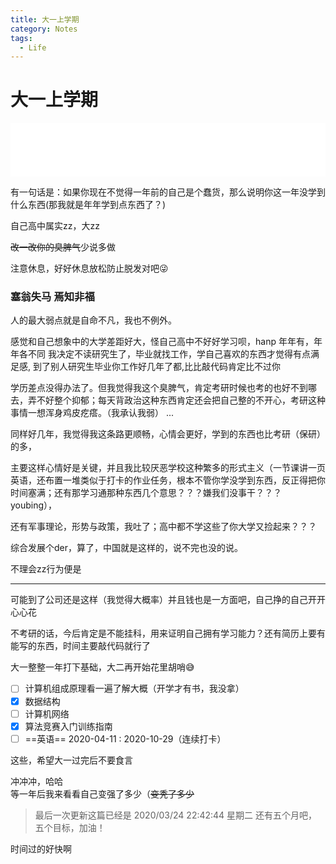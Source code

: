 ```yaml
---
title: 大一上学期
category: Notes
tags:
  - Life
---
```


# 大一上学期

<iframe frameborder="no" border="0" marginwidth="0" marginheight="0" width=100% height=86 src="//music.163.com/outchain/player?type=2&id=326719&auto=1&height=66"></iframe>

有一句话是：如果你现在不觉得一年前的自己是个蠢货，那么说明你这一年没学到什么东西(那我就是年年学到点东西了？)

自己高中属实zz，大zz

~~改一改你的臭脾气~~少说多做

注意休息，好好休息放松防止脱发对吧😜

### 塞翁失马 焉知非福

人的最大弱点就是自命不凡，我也不例外。

感觉和自己想象中的大学差距好大，怪自己高中不好好学习呗，hanp 年年有，年年各不同
我决定不读研究生了，毕业就找工作，学自己喜欢的东西才觉得有点满足感, 到了别人研究生毕业你工作好几年了都,比比敲代码肯定比不过你

学历差点没得办法了。但我觉得我这个臭脾气，肯定考研时候也考的也好不到哪去，弄不好整个抑郁；每天背政治这种东西肯定还会把自己整的不开心，考研这种事情一想浑身鸡皮疙瘩。（我承认我弱） ... 

同样好几年，我觉得我这条路更顺畅，心情会更好，学到的东西也比考研（保研）的多，

主要这样心情好是关键，并且我比较厌恶学校这种繁多的形式主义（一节课讲一页英语，还布置一堆类似于打卡的作业任务，根本不管你学没学到东西，反正得把你时间塞满；还有那学习通那种东西几个意思？？？嫌我们没事干？？？youbing），

还有军事理论，形势与政策，我吐了；高中都不学这些了你大学又捡起来？？？

综合发展个der，算了，中国就是这样的，说不完也没的说。

不理会zz行为便是

***

可能到了公司还是这样（我觉得大概率）并且钱也是一方面吧，自己挣的自己开开心心花

不考研的话，今后肯定是不能挂科，用来证明自己拥有学习能力？还有简历上要有能写的东西，时间主要敲代码就行了

大一整整一年打下基础，大二再开始花里胡哨😅

* [ ] 计算机组成原理看一遍了解大概（开学才有书，我没拿）
* [x] 数据结构
* [ ] 计算机网络
* [x] 算法竞赛入门训练指南
* [ ] ==英语== 2020-04-11 : 2020-10-29（连续打卡）

这些，希望大一过完后不要食言

冲冲冲，哈哈  
等一年后我来看看自己变强了多少（~~变秃了多少~~

> 最后一次更新这篇已经是 2020/03/24 22:42:44 星期二 还有五个月吧，五个目标，加油！

时间过的好快啊
